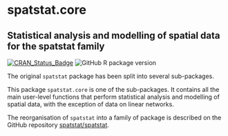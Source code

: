 # spatstat.core

## Statistical analysis and modelling of spatial data for the spatstat family

[![CRAN_Status_Badge](http://www.r-pkg.org/badges/version/spatstat.core)](http://cran.r-project.org/web/packages/spatstat.core) 
![GitHub R package version](https://img.shields.io/github/r-package/v/spatstat/spatstat.core)

The original `spatstat` package has been split into
several sub-packages.

This package `spatstat.core` is one of the
sub-packages. It contains all the main user-level functions that perform
statistical analysis and modelling of spatial data,
with the exception of data on linear networks.

The reorganisation of `spatstat` into a family of package is described
on the GitHub repository
[spatstat/spatstat](https://github.com/spatstat/spatstat).